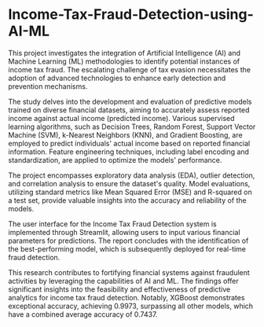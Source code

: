 # Income-Tax-Fraud-Detection-using-AI-ML

This project investigates the integration of Artificial Intelligence (AI) and Machine 
Learning (ML) methodologies to identify potential instances of income tax fraud. The 
escalating challenge of tax evasion necessitates the adoption of advanced technologies to 
enhance early detection and prevention mechanisms. 

The study delves into the development and evaluation of predictive models trained on diverse financial datasets, 
aiming to accurately assess reported income against actual income (predicted income).
Various supervised learning algorithms, such as Decision Trees, Random Forest, Support 
Vector Machine (SVM), k-Nearest Neighbors (KNN), and Gradient Boosting, are 
employed to predict individuals' actual income based on reported financial information. 
Feature engineering techniques, including label encoding and standardization, are applied 
to optimize the models' performance.


The project encompasses exploratory data analysis (EDA), outlier detection, and 
correlation analysis to ensure the dataset's quality. Model evaluations, utilizing standard 
metrics like Mean Squared Error (MSE) and R-squared on a test set, provide valuable 
insights into the accuracy and reliability of the models.


The user interface for the Income Tax Fraud Detection system is implemented through 
Streamlit, allowing users to input various financial parameters for predictions. The report 
concludes with the identification of the best-performing model, which is subsequently 
deployed for real-time fraud detection.


This research contributes to fortifying financial systems against fraudulent activities by 
leveraging the capabilities of AI and ML. The findings offer significant insights into the 
feasibility and effectiveness of predictive analytics for income tax fraud detection. 
Notably, XGBoost demonstrates exceptional accuracy, achieving 0.9973, surpassing all 
other models, which have a combined average accuracy of 0.7437.
